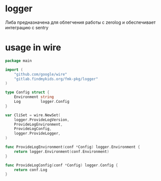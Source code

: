# logger

Либа предназначена для облегчения работы с zerolog и обеспечивает интеграцию с sentry

# usage in wire

```go
package main

import (
	"github.com/google/wire"
	"gitlab.findmykids.org/fmk-pkg/logger"
)

type Config struct {
	Environment string
	Log         logger.Config
}

var CliSet = wire.NewSet(
	logger.ProvideLogVersion,
	ProvideLogEnvironment,
	ProvideLogConfig,
	logger.ProvideLogger,
)

func ProvideLogEnvironment(conf *Config) logger.Environment {
	return logger.Environment(conf.Environment)
}

func ProvideLogConfig(conf *Config) logger.Config {
	return conf.Log
}

```